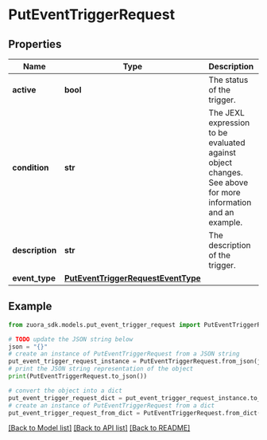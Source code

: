 # PutEventTriggerRequest


## Properties

Name | Type | Description | Notes
------------ | ------------- | ------------- | -------------
**active** | **bool** | The status of the trigger. | [optional] 
**condition** | **str** | The JEXL expression to be evaluated against object changes. See above for more information and an example. | [optional] 
**description** | **str** | The description of the trigger. | [optional] 
**event_type** | [**PutEventTriggerRequestEventType**](PutEventTriggerRequestEventType.md) |  | [optional] 

## Example

```python
from zuora_sdk.models.put_event_trigger_request import PutEventTriggerRequest

# TODO update the JSON string below
json = "{}"
# create an instance of PutEventTriggerRequest from a JSON string
put_event_trigger_request_instance = PutEventTriggerRequest.from_json(json)
# print the JSON string representation of the object
print(PutEventTriggerRequest.to_json())

# convert the object into a dict
put_event_trigger_request_dict = put_event_trigger_request_instance.to_dict()
# create an instance of PutEventTriggerRequest from a dict
put_event_trigger_request_from_dict = PutEventTriggerRequest.from_dict(put_event_trigger_request_dict)
```
[[Back to Model list]](../README.md#documentation-for-models) [[Back to API list]](../README.md#documentation-for-api-endpoints) [[Back to README]](../README.md)


